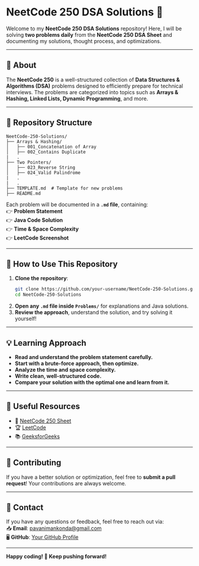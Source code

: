 # NeetCode 250 DSA Solutions 🚀

Welcome to my **NeetCode 250 DSA Solutions** repository! Here, I will be solving **two problems daily** from the **NeetCode 250 DSA Sheet** and documenting my solutions, thought process, and optimizations.

---

## 📌 About  
The **NeetCode 250** is a well-structured collection of **Data Structures & Algorithms (DSA)** problems designed to efficiently prepare for technical interviews. The problems are categorized into topics such as **Arrays & Hashing, Linked Lists, Dynamic Programming**, and more.

---

## 📂 Repository Structure  
```
NeetCode-250-Solutions/
├── Arrays & Hashing/
│   ├── 001_Concatenation of Array
│   ├── 002_Contains Duplicate
|   .
├── Two Pointers/
│   ├── 023_Reverse String
│   ├── 024_Valid Palindrome
|   .
|   .
├── TEMPLATE.md  # Template for new problems
├── README.md
```
Each problem will be documented in a **`.md` file**, containing:  
👉 **Problem Statement**  
👉 **Java Code Solution**  
👉 **Time & Space Complexity**  
👉 **LeetCode Screenshot**  

---

## 🚀 How to Use This Repository  

1. **Clone the repository**:  
   ```sh
   git clone https://github.com/your-username/NeetCode-250-Solutions.git
   cd NeetCode-250-Solutions
   ```
2. **Open any `.md` file inside `Problems/`** for explanations and Java solutions.  
3. **Review the approach**, understand the solution, and try solving it yourself!  

---

## 💡 Learning Approach  
- **Read and understand the problem statement carefully.**  
- **Start with a brute-force approach, then optimize.**  
- **Analyze the time and space complexity.**  
- **Write clean, well-structured code.**  
- **Compare your solution with the optimal one and learn from it.**  

---

## 🔗 Useful Resources  
- 📝 [NeetCode 250 Sheet](https://neetcode.io/practice)  
- 🏆 [LeetCode](https://leetcode.com/)  
- 📚 [GeeksforGeeks](https://www.geeksforgeeks.org/)  

---

## 🤝 Contributing  
If you have a better solution or optimization, feel free to **submit a pull request**! Your contributions are always welcome.  

---

## 📧 Contact  
If you have any questions or feedback, feel free to reach out via:  
📥 **Email**: [pavanimankonda@gmail.com](mailto:pavanimankonda@gmail.com)  
🖥 **GitHub**: [Your GitHub Profile](https://github.com/your-username)  

---

**Happy coding! 🚀 Keep pushing forward!**

